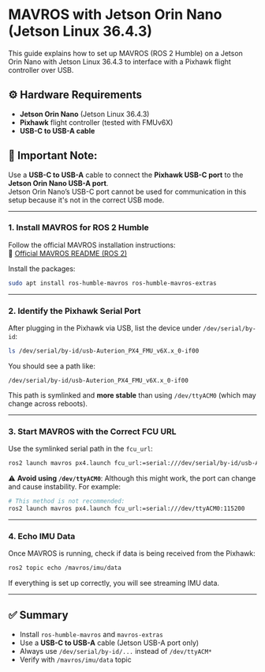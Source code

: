 # MAVROS with Jetson Orin Nano (Jetson Linux 36.4.3)

This guide explains how to set up MAVROS (ROS 2 Humble) on a Jetson Orin Nano with Jetson Linux 36.4.3 to interface with a Pixhawk flight controller over USB.

## ⚙️ Hardware Requirements

- **Jetson Orin Nano** (Jetson Linux 36.4.3)
- **Pixhawk** flight controller (tested with FMUv6X)
- **USB-C to USB-A cable**

## 🔌 **Important Note**:  
Use a **USB-C to USB-A** cable to connect the **Pixhawk USB-C port** to the **Jetson Orin Nano USB-A port**.  
Jetson Orin Nano’s USB-C port cannot be used for communication in this setup because it's not in the correct USB mode.

---


### 1. Install MAVROS for ROS 2 Humble

Follow the official MAVROS installation instructions:  
🔗 [Official MAVROS README (ROS 2)](https://github.com/mavlink/mavros/blob/ros2/mavros/README.md#installation)

Install the packages:
```bash
sudo apt install ros-humble-mavros ros-humble-mavros-extras
````

---


### 2. Identify the Pixhawk Serial Port

After plugging in the Pixhawk via USB, list the device under `/dev/serial/by-id`:

```bash
ls /dev/serial/by-id/usb-Auterion_PX4_FMU_v6X.x_0-if00
```

You should see a path like:

```
/dev/serial/by-id/usb-Auterion_PX4_FMU_v6X.x_0-if00
```

This path is symlinked and **more stable** than using `/dev/ttyACM0` (which may change across reboots).

---


### 3. Start MAVROS with the Correct FCU URL

Use the symlinked serial path in the `fcu_url`:

```bash
ros2 launch mavros px4.launch fcu_url:=serial:///dev/serial/by-id/usb-Auterion_PX4_FMU_v6X.x_0-if00:115200
```

⚠️ **Avoid using `/dev/ttyACM0`**:
Although this might work, the port can change and cause instability. For example:

```bash
# This method is not recommended:
ros2 launch mavros px4.launch fcu_url:=serial:///dev/ttyACM0:115200
```

---


### 4. Echo IMU Data

Once MAVROS is running, check if data is being received from the Pixhawk:

```bash
ros2 topic echo /mavros/imu/data
```

If everything is set up correctly, you will see streaming IMU data.

---

## ✅ Summary

* Install `ros-humble-mavros` and `mavros-extras`
* Use a **USB-C to USB-A** cable (Jetson USB-A port only)
* Always use `/dev/serial/by-id/...` instead of `/dev/ttyACM*`
* Verify with `/mavros/imu/data` topic


